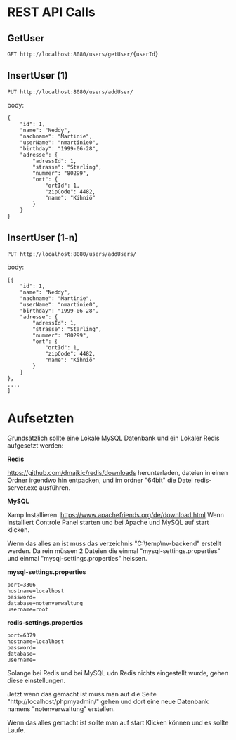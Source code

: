 # REST API Calls

## GetUser
`GET http://localhost:8080/users/getUser/{userId}`

## InsertUser (1)
`PUT http://localhost:8080/users/addUser/`

body: 
```
{
    "id": 1,
    "name": "Neddy",
    "nachname": "Martinie",
    "userName": "nmartinie0",
    "birthday": "1999-06-28",
    "adresse": {
        "adressId": 1,
        "strasse": "Starling",
        "nummer": "80299",
        "ort": {
            "ortId": 1,
            "zipCode": 4482,
            "name": "Kihniö"
        }
    }
}
```

## InsertUser (1-n)
`PUT http://localhost:8080/users/addUsers/`

body: 
```
[{
    "id": 1,
    "name": "Neddy",
    "nachname": "Martinie",
    "userName": "nmartinie0",
    "birthday": "1999-06-28",
    "adresse": {
        "adressId": 1,
        "strasse": "Starling",
        "nummer": "80299",
        "ort": {
            "ortId": 1,
            "zipCode": 4482,
            "name": "Kihniö"
        }
    }
},
....
]
```


# Aufsetzten

Grundsätzlich sollte eine Lokale MySQL Datenbank und ein Lokaler Redis aufgesetzt werden:

**Redis**
 
 https://github.com/dmajkic/redis/downloads herunterladen, dateien in einen Ordner irgendwo hin entpacken, und im ordner "64bit" die Datei redis-server.exe ausführen.

**MySQL**

Xamp Installieren. https://www.apachefriends.org/de/download.html
Wenn installiert Controle Panel starten und bei Apache und MySQL auf start klicken. 


Wenn das alles an ist muss das verzeichnis "C:\temp\nv-backend" erstellt werden.
Da rein müssen 2 Dateien die einmal "mysql-settings.properties" und einmal "mysql-settings.properties" heissen.

**mysql-settings.properties**
```
port=3306
hostname=localhost
password=
database=notenverwaltung
username=root
```

**redis-settings.properties**
```
port=6379
hostname=localhost
password=
database=
username=
```

Solange bei Redis und bei MySQL udn Redis nichts eingestellt wurde, gehen diese einstellungen.

Jetzt wenn das gemacht ist muss man auf die Seite "http://localhost/phpmyadmin/" gehen und dort eine neue Datenbank namens "notenverwaltung" erstellen. 

Wenn das alles gemacht ist sollte man auf start Klicken können und es sollte Laufe.
